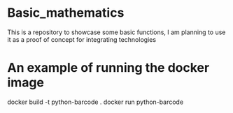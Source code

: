 # Basic_mathematics
This is a repository to showcase some basic functions, I am planning to use it as a proof of concept for integrating technologies

# An example of running the docker image
docker build -t python-barcode .
docker run python-barcode
